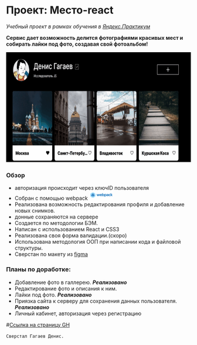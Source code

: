 # Проект: Место-react
*Учебный проект в рамках обучения в [Яндекс.Практикум](https://praktikum.yandex.ru)*

**Сервис дает возможность делится фотографиями красивых мест и собирать лайки под фото, создавая свой фотоальбом!**
<div align="center">
  <img width="700" height="300" src="https://github.com/DenisGagaev/mesto/blob/main/src/images/Gifius.ru.gif?raw=true">
  </div>
  
### Обзор
- авторизация происходит через ключID пользователя
- Собран с помощью webpack ![npm] 
- Реализована возможность редактирования профиля и добавление новых снимков.
- донные сохраняются на сервере 
- Создается по методологии БЭМ.
- Написан c использованием React и CSS3
- Реализована своя форма валидации.(скоро)
- Использована методология ООП при написании кода и файловой структуры.
- Сверстан по макету из [figma](https://www.figma.com/file/2cn9N9jSkmxD84oJik7xL7/JavaScript.-Sprint-4?node-id=0%3A1)



### Планы по доработке:
* Добавление фото в галлерею.  ***Реализовано***
* Редактирование фото и описания к ним.
* Лайки под фото. ***Реализовано***
* Приязка сайта к серверу для сохранения данных пользователя. ***Реализовано***
* Личный кабинет, авторизация через регистрацию

#[Ссылка на страницу GH](https://denisgagaev.github.io/mesto-react/)

```
Сверстал Гагаев Денис.
```
[npm]: https://github.com/DenisGagaev/mesto/blob/main/src/images/webpack_original_wordmark_logo_icon_146301.png?raw=true
